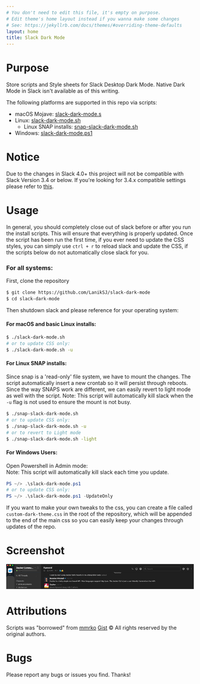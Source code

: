 ```yaml
---
# You don't need to edit this file, it's empty on purpose.
# Edit theme's home layout instead if you wanna make some changes
# See: https://jekyllrb.com/docs/themes/#overriding-theme-defaults
layout: home
title: Slack Dark Mode
---
```


Purpose
============

Store scripts and Style sheets for Slack Desktop Dark Mode.
Native Dark Mode in Slack isn't available as of this writing.

The following platforms are supported in this repo via scripts:
* macOS Mojave: [slack-dark-mode.s](slack-dark-mode.s)
* Linux: [slack-dark-mode.sh](slack-dark-mode.sh)
  * Linux SNAP installs: [snap-slack-dark-mode.sh](snap-slack-dark-mode.sh)
* Windows: [slack-dark-mode.ps1](slack-dark-mode.ps1)

Notice
============

Due to the changes in Slack 4.0+ this project will not be compatible with Slack Version 3.4 or below.
If you're looking for 3.4.x compatible settings please refer to [this](https://github.com/LanikSJ/slack-dark-mode/tree/466ff22d5b606b6d5b2edeff54f4cd7a3bafc39c).

Usage
============

In general, you should completely close out of slack before or after you run the install scripts. This will ensure that everything is properly updated. Once the script has been run the first time, if you ever need to update the CSS styles, you can simply use `ctrl + r` to reload slack and update the CSS, if the scripts below do not automatically close slack for you.

### For all systems:
First, clone the repository
```bash
$ git clone https://github.com/LanikSJ/slack-dark-mode
$ cd slack-dark-mode
```
Then shutdown slack and please reference for your operating system:
#### For macOS and basic Linux installs:
```bash
$ ./slack-dark-mode.sh
# or to update CSS only:
$ ./slack-dark-mode.sh -u
```
#### For Linux SNAP installs:
Since snap is a 'read-only' file system, we have to mount the changes.
The script automatically insert a new crontab so it will persist through reboots.
Since the way SNAPS work are different, we can easily revert to light mode as well with the script.
Note: This script will automatically kill slack when the `-u` flag is not used to ensure the mount is not busy.
```bash
$ ./snap-slack-dark-mode.sh
# or to update CSS only:
$ ./snap-slack-dark-mode.sh -u
# or to revert to Light mode
$ ./snap-slack-dark-mode.sh -light
```

#### For Windows Users:
Open Powershell in Admin mode:\
Note: This script will automatically kill slack each time you update.
```powershell
PS ~/> .\slack-dark-mode.ps1
# or to update CSS only:
PS ~/> .\slack-dark-mode.ps1 -UpdateOnly
```
If you want to make your own tweaks to the css, you can create a file called `custom-dark-theme.css` in the root of the repository, which will be appended to the end of the main css so you can easily keep your changes through updates of the repo.

Screenshot
============
![Screenshot](https://github.com/LanikSJ/slack-dark-mode/raw/master/images/screenshot.png "Screenshot")

Attributions
============

Scripts was "borrowed" from [mmrko](https://gist.github.com/mmrko) [Gist](https://gist.github.com/mmrko/9b0e65f6bcc1fca57089c32c2228aa39)
©️ All rights reserved by the original authors.

Bugs
============

Please report any bugs or issues you find. Thanks!
